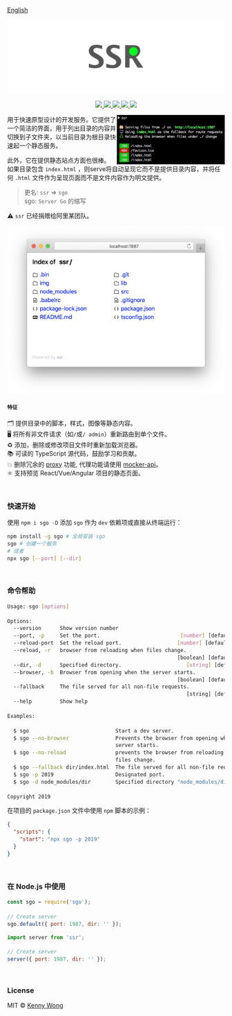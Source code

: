[English](README.md)

<p align="center">
  <a href="https://github.com/jaywcjlove/ssr">
    <img src="./img/logo.svg?sanitize=true">
  </a>
</p>

<p align="center">
  <a href="https://github.com/jaywcjlove/ssr/issues">
    <img src="https://img.shields.io/github/issues/jaywcjlove/ssr.svg">
  </a>
  <a href="https://github.com/jaywcjlove/ssr/network">
    <img src="https://img.shields.io/github/forks/jaywcjlove/ssr.svg">
  </a>
  <a href="https://github.com/jaywcjlove/ssr/stargazers">
    <img src="https://img.shields.io/github/stars/jaywcjlove/ssr.svg">
  </a>
  <a href="https://github.com/jaywcjlove/ssr/releases">
    <img src="https://img.shields.io/github/release/jaywcjlove/ssr.svg">
  </a>
  <a href="https://www.npmjs.com/package/sgo">
    <img src="https://img.shields.io/npm/v/sgo.svg">
  </a>
</p>

<img align="right" width="250" src="./img/ssr.png">

用于快速原型设计的开发服务。它提供了一个简洁的界面，用于列出目录的内容并切换到子文件夹，以当前目录为根目录快速起一个静态服务。

此外，它在提供静态站点方面也很棒。 如果目录包含 `index.html` ，则serve将自动呈现它而不是提供目录内容，并将任何 `.html` 文件作为呈现页面而不是文件内容作为明文提供。


> 更名: `ssr` => `sgo`  
> sgo: `Server Go` 的缩写  

⚠️ `ssr` 已经捐赠给阿里某团队。

<img src="./img/ssr-safari.png">

#### `特征`

🗂 提供目录中的脚本，样式，图像等静态内容。   
🖥 将所有非文件请求（如`/`或`/ admin`）重新路由到单个文件。   
♻️ 添加，删除或修改项目文件时重新加载浏览器。  
📚 可读的 TypeScript 源代码，鼓励学习和贡献。  
💥 删除冗余的 [proxy](https://github.com/jaywcjlove/mocker-api) 功能, 代理功能请使用 [mocker-api](https://github.com/jaywcjlove/mocker-api)。  
⚛️ 支持预览 React/Vue/Angular 项目的静态页面。

<br />

### 快速开始

使用 `npm i sgo -D` 添加 `sgo` 作为 `dev` 依赖项或直接从终端运行：

```bash
npm install -g sgo # 全局安装 sgo
sgo # 创建一个服务
# 或者
npx sgo [--port] [--dir]
```

<br />

### 命令帮助

```bash
Usage: sgo [options]

Options:
  --version      Show version number                                   [boolean]
  --port, -p     Set the port.                          [number] [default: 1987]
  --reload-port  Set the reload port.                  [number] [default: 19872]
  --reload, -r   browser from reloading when files change.
                                                       [boolean] [default: true]
  --dir, -d      Specified directory.                     [string] [default: ""]
  --browser, -b  Browser from opening when the server starts.
                                                       [boolean] [default: true]
  --fallback     The file served for all non-file requests.
                                                          [string] [default: ""]
  --help         Show help                                             [boolean]

Examples:

  $ sgo                            Start a dev server.
  $ sgo --no-browser               Prevents the browser from opening when the
                                   server starts.
  $ sgo --no-reload                prevents the browser from reloading when
                                   files change.
  $ sgo --fallback dir/index.html  The file served for all non-file requests..
  $ sgo -p 2019                    Designated port.
  $ sgo -d node_modules/dir        Specified directory "node_modules/dir".

Copyright 2019
```

在项目的 `package.json` 文件中使用 `npm` 脚本的示例：

```json
{
  "scripts": {
    "start": "npx sgo -p 2019"
  }
}
```

<br />

### 在 Node.js 中使用

```js
const sgo = require('sgo');

// Create server
sgo.default({ port: 1987, dir: '' });
```

```js
import server from 'ssr';

// Create server
server({ port: 1987, dir: '' });
```

<br />

### License

MIT © [Kenny Wong](https://wangchujiang.com/)